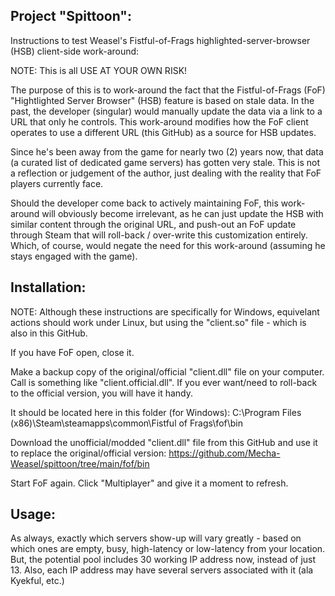 Project "Spittoon":
------------------

Instructions to test Weasel's Fistful-of-Frags highlighted-server-browser (HSB) client-side work-around:

NOTE: This is all USE AT YOUR OWN RISK!

The purpose of this is to work-around the fact that the Fistful-of-Frags (FoF) "Hightlighted Server Browser" (HSB) feature is based on stale data.
In the past, the developer (singular) would manually update the data via a link to a URL that only he controls.
This work-around modifies how the FoF client operates to use a different URL (this GitHub) as a source for HSB updates.

Since he's been away from the game for nearly two (2) years now, that data (a curated list of dedicated game servers) has gotten very stale.
This is not a reflection or judgement of the author, just dealing with the reality that FoF players currently face.

Should the developer come back to actively maintaining FoF, this work-around will obviously become irrelevant, as he can just update the HSB with similar content through the original URL, and push-out an FoF update through Steam that will roll-back / over-write this customization entirely.  Which, of course, would negate the need for this work-around (assuming he stays engaged with the game).

Installation:
------------

NOTE: Although these instructions are specifically for Windows, equivelant actions should work under Linux, but using the "client.so" file - which is also in this GitHub.

If you have FoF open, close it.

Make a backup copy of the original/official "client.dll" file on your computer.
Call is something like "client.official.dll".
If you ever want/need to roll-back to the official version, you will have it handy.

It should be located here in this folder (for Windows):
C:\Program Files (x86)\Steam\steamapps\common\Fistful of Frags\fof\bin

Download the unofficial/modded "client.dll" file from this GitHub and use it to replace the original/official version:
https://github.com/Mecha-Weasel/spittoon/tree/main/fof/bin

Start FoF again.
Click "Multiplayer" and give it a moment to refresh.

Usage:
-----

As always, exactly which servers show-up will vary greatly - based on which ones are empty, busy, high-latency or low-latency from your location.
But, the potential pool includes 30 working IP address now, instead of just 13.
Also, each IP address may have several servers associated with it (ala Kyekful, etc.)


